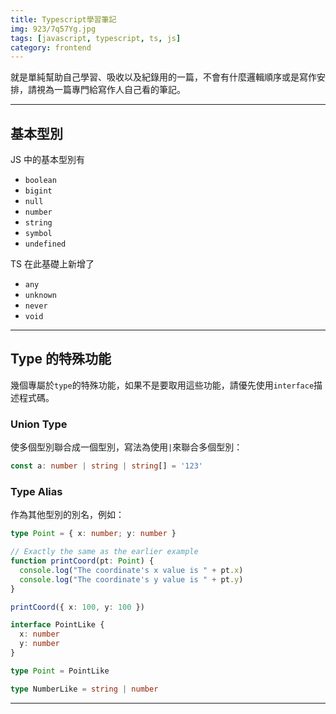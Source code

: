 ```yaml
---
title: Typescript學習筆記
img: 923/7q57Yg.jpg
tags: [javascript, typescript, ts, js]
category: frontend
---
```


就是單純幫助自己學習、吸收以及紀錄用的一篇，不會有什麼邏輯順序或是寫作安排，請視為一篇專門給寫作人自己看的筆記。

---

## 基本型別

JS 中的基本型別有

- `boolean`
- `bigint`
- `null`
- `number`
- `string`
- `symbol`
- `undefined`

TS 在此基礎上新增了

- `any`
- `unknown`
- `never`
- `void`

---

## Type 的特殊功能

幾個專屬於`type`的特殊功能，如果不是要取用這些功能，請優先使用`interface`描述程式碼。

### Union Type

使多個型別聯合成一個型別，寫法為使用`|`來聯合多個型別：

```ts
const a: number | string | string[] = '123'
```

### Type Alias

作為其他型別的別名，例如：

```ts [描述Object的型別]
type Point = { x: number; y: number }

// Exactly the same as the earlier example
function printCoord(pt: Point) {
  console.log("The coordinate's x value is " + pt.x)
  console.log("The coordinate's y value is " + pt.y)
}

printCoord({ x: 100, y: 100 })
```

```ts [作為interface的別名]
interface PointLike {
  x: number
  y: number
}

type Point = PointLike
```

```ts [作為Union Type的別名]
type NumberLike = string | number
```

---
